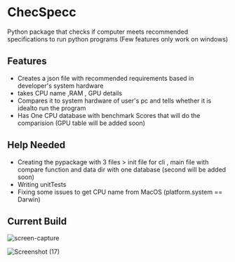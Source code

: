 
# ChecSpecc
Python package that checks if computer meets recommended specifications to run python programs
(Few features only work on windows)

## Features
- Creates a json file with recommended requirements based in  developer's system hardware
- takes CPU name ,RAM , GPU details
- Compares it to system hardware of user's pc and tells whether it is idealto run the program
- Has One CPU database with benchmark Scores that will do the comparision (GPU table will be added soon)


## Help Needed

- Creating the pypackage with 3 files > init file for cli , main file with compare function  and data dir with one database (second will be added soon)
- Writing unitTests
- Fixing some issues to get CPU name from MacOS (platform.system == Darwin)

## Current Build

![screen-capture](https://user-images.githubusercontent.com/22007192/127732974-43021c3a-a00f-4bbe-8c98-23bfe158cbb5.gif)

![Screenshot (17)](https://user-images.githubusercontent.com/22007192/127733010-b8ca6434-3ff3-473a-bd51-e63800edcb0f.png)
